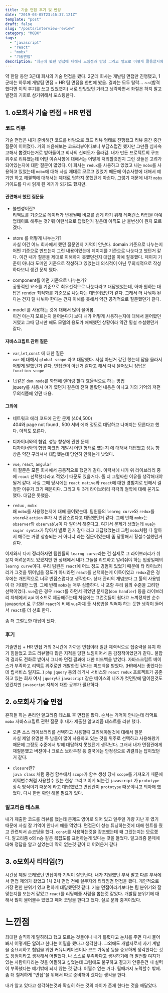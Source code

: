 ```yaml
---
title: 기술 면접 후기 및 반성
date: "2019-03-05T23:46:37.121Z"
template: "post"
draft: false
slug: "/posts/interview-review"
category: "MOBX"
tags:
  - "javascript"
  - "react"
  - "mobx"
  - "기술면접"
description: "최근에 봤던 면접에 대해서 느낌점과 반성 그리고 앞으로 어떻게 활용할지에 대해서"
---
```


약 한달 동안 3군대 회사의 기술 면접을 봤다. 2군데 회사는 개발팀 면접만 진행됐고, 1군데는 하루에 개발팀 면접 + HR 팀 면접을 한번에 봤음. 결과는 모두 탈락... ~~(합격했다면 이직 후기를 쓰고 있었겟지)
서로 안맞았던 거라고 생각하면서 좌절은 하지 말고 발전의 기회로 삼기위해서 포스팅한다.

## 1. o모회사 기술 면접 + HR 면접

### 코드 리뷰

기술 면접은 내가 준비해간 코드를 바탕으로 코드 리뷰 형태로 진행됐고 리뷰 중간 중간 질문이 이어졌다. 거의 처음해보는 코드리뷰이다보니 부담스럽긴 했지만 그만큼 심사숙고해서 뽑겠다는거로 받아들이고 회사의 신뢰도가 올라감. 내가 만든 프로젝트의 구조 위주로 리뷰했는데 어떤 이슈사항에 대해서는 어떻게 처리할것인지 그런 것들은 고려가 되어있는지에 대한 질문이 많았다. 이 회사는 `redux`를 사용하고 있었고 나는 `mobx`를 사용하고 있었는데 `mobx`에 대해 사실 제대로 모르고 있었기 때문에 이슈사항에 대해서 얘기만 하고 해결책에 대해서는 제대로 답하지 못했던게 아쉽다. 그렇기 때문에 내가 `mobx` 가이드를 다시 읽게 된 계기가 되기도 했지만.

#### 관련해서 했던 질문들
* 불변성이란?  
리액트를 기준으로 데이터가 변경될때 비교를 쉽게 하기 위해 레퍼런스 타입을 아예 업데이트 해주는 것?
뭐 이런식으로 답했던거 같은데 아직도 난 불변성이 뭔지 모르겠다.

* store 를 어떻게 나누는가?  
사실 이건 어느 회사에서 했던 질문인지 기억이 안난다. domain 기준으로 나누는지 어떤 기준으로 만드는지 그런 내용이었는데 페이지를 기준으로 나눈다고 했던거 같다. 이건 내가 질문을 제대로 이해하지 못했던건지 대답을 아예 잘못했다. 페이지 기준이 아니라 도메인 기준으로 작성하고 있었는데 의식적이 아닌 무의식적으로 작성하다보니 생긴 문제 였다.

* component를 어떤 기준으로 나누는가?  
공통적인 요소를 기준으로 최우선적으로 나눈다라고 대답했었는데, 아마 원하는 대답은 render 최적화를 기준으로 나눈다는 대답이었던거 같다. 그래서 더 나눠야 된다는 건지 덜 나눠야 한다는 건지 이해를 못해서 약간 공격적으로 질문했던거 같다. 

* model 를 사용하는 것에 대해서 많이 물어봄.  
이건 아는지 모르는지 물어본다기 보다 내가 어떻게 사용하는지에 대해서 물어봤던거였고 그때 당시만 해도 모델의 용도가 애매했던 상황이라 약간 횡설 수설했던거 같다.


#### 자바스크립트 관련 질문

* `var`,`let`,`const` 에 대한 질문  
`var` 에 대해서 `global scope` 라고 대답했다. 사실 아닌거 같긴 했는데 답을 몰라서 어떻게 말했던거 같다.
면접관이 아닌거 같다고 해서 다시 물어보니 정답은 `function scope` 

* `li`같은 `dom node`를 화면에 렌더링 할떄 효율적으로 하는 방법  
jquery를 사용시 얘기 였던거 같은데 전혀 몰랐던 내용은 아니고 거의 기억의 저편 무의식쯤에 있던 내용.

#### 그외에 

* 네트워크 에러 코드에 관한 문제 (404,500)  
404와 page not found , 500 서버 에러 정도로 대답하고 나머지는 모른다고 했다. 아직도 모른다. 

* 디자이너와의 협업, 성능 향상에 관한 문제  
디자이너와의 협업 마크업 개발시 어떤 형태로 헀는지 에 대해서 대답했고 성능 향상은 약간 구라쳐서 대답했는데 당연히 안하는게 낫었다.

* `vue`, `react`, `angular`  
이 질문은 모든 회사에서 공통적으로 했던거 같다. 이력서에 내가 위 라이브러리 중에 `react` 선택했다라고 적었기 때문도 있을거다. 좀 더 그럴싸한 이유를 생각해내야 될거 같다. 사실 그때 당시에는 `react native`와 `react`에 대한 경험치로 인해서 결정한 이유가 크기 때문이다. 그리고 위 3개 라이브러리 각각의 철학에 대해 묻기도 했다. 대답은 못했음. 

* `redux` , `mobx`  
왜 `mobx`를 사용했는지에 대해 물어봤는데. 팀원들의 `learng curve`와 `redux`를 `store`나 `action` 추가 시 번잡스럽다고 대답했던거 같다. 그에 반해 `mobx`는 `observer`와 `observable`이 다 알아서 해준다고. 여기서 문제가 생겼는데 `vue`는 `sugar syntax`가 많아서 별로 인거 같다 라고 대답했었는데 그럼 `mobx`처럼 다 알아서 해주는 거랑 상충되는 거 아니냐 라는 질문이었는데 좀 당황해서 횡설수설했던거 같다.

이제와서 다시 정리하자면 팀원들의 `learng curve`라는 건 실제로 그 라이브러리가 쉬운지 어려운지도 있겠지만 현 상태에서 내가 그들을 리드하고 알려줘야 하는 입장일때의 `learng curve`이다. 우리 팀원은 `react`에 어느 정도 경험이 있었기 때문에 타 라이브러리가 그것을 뛰어넘을 정도가 아니라면 `react`를 선택하는게 이득이었고 `redux`같은 경우에는 개인적으로 너무 번잡스럽다고 생각한다. 상태 관리의 개념보다 그 툴의 사용법이 더 거대한 느낌. 그에 반해 `mobx`는 매우 심플하다. 나 포함 우리 팀의 수준을 고려한 선택이었다. `vue`같은 경우 `react`를 하면서 겪었던 문제점(`dom handler`) 등을 라이브러리 자체에서 api 메소드로 제공해주는데 처음에는 그런것들이 쉽다고 느껴졌지만 순수 javascript 로 구성된 `react`에 비해 `vue`자체 툴 사용법을 익혀야 하는 듯한 생각이 들어서 `react`를 더 선호 한다.

좀 더 그럴듯한 대답이 됐다.

### 후기
기술면접 + HR 면접 거의 3시간에 가까운 면접이라 일단 체력적으로 집중력을 유지 하기 힘들었고 코드 리뷰할때 많은 지적을 당한 느낌이어서 좀 감정적이었던거 같다..
불합격 결과도 전화로 받아서 그나마 면접 결과에 대한 피드백을 받았다. 
자바스크립트 베이스가 부족하고 리액트 위주로만 개발한것 같다는 피드백을 받았다. (HR에서는 좋았다는데 립서비스 일지도..)
`php` `jquery` 등의 레거시 서비스와 `react` `redux` 프로젝트가 공존하고 있는 회사 여서 `jquery`나 `javascript` 같은 베이스의 니즈가 컷던탓에 떨어진것도 있겠지만 `javascript` 자체에 대한 공부가 필요하다.

## 2. o모회사 기술 면접
흔히들 하는 온라인 알고리즘 테스트 후 면접을 봤다. 순서는 기억이 안나는데 리액트 `mobx` 자바스크립트 관련 질문 후 내가 제출한 알고리즘 테스트를 리뷰 했다.

* 오픈 소스 라이브러리를 선택하고 사용할때 고려해야될것에 대해서 질문  
사실 제일 유명한 즉 남들이 많이 사용하고 있는 것을 위주로 선택하고 사용해왔기때문에 그정도 수준에서 밖에 대답하지 못했던게 생각난다. 그래서 내가 면접관에게 재질문했고 버젼이나 크로스 브라우징 등 결국에는 안정성으로 귀결되는 답이었던거 같다.

* `closure`란?  
`java class` 처럼 중첨 함수에서 `scope`가 함수 생성 당시 `scope`를 가져오기 때문에 지역변수처럼 사용할수 있는 현상 그리고 이게 되는건 `javascript` 가 `prototype` 상속 방식이기 때문에 라고 대답했었고 면접관이 `prototype` 때문이냐고 의아해 했었다. 다시 한번 확인 해볼 필요가 있다.

### 알고리즘 테스트
내가 제출한 코드를 리뷰를 했는데 문제도 영어로 되어 있고 일주일 가량 지난 후 였기 때문에 사실 잘 기억이 안나서 애를 먹었다. 면접관이 성능 튜닝하는것에 대해 힌트를 줬고 관련되서 손코딩을 했다.
`const`를 사용하는것을 강조했는데 왜 그랬는지는 모르곘다. 알고리즘 o의 n승 같은 복잡도를 표현하는게 있다는 것을 들었다. 알고리즘 문제에 대해 정답을 알고 싶었는데 딱히 없는것 같아 더 어려운거 같다


## 3. o모회사 티타임(?)
시간상 제일 오래됐던 면접이라 기억이 잘안난다. 내가 지원했던 부서 말고 다른 부서에서 면접 제의가 왔었고 1차 2차 면접 전에 실무자와 티타임겸 면접을 봤다. 개인적으로 가장 편한 분위기 였고 편하게 대답했던것 같다. 기술 면접이라기보다는 팀 분위기와 잘맞는지를 보는거 같았고 `react`를 리딩해줄 사람을 뽑는것 같았다. 개발팀 분위기에 대해서 많이 물어볼수 있었고 페어 코딩을 한다고 했다. 실로 문화 충격이었다.


# 느낀점
최대한 솔직하게 말하려고 했고 모르는 것들이나 내가 틀렸다고 눈치를 주면 다시 물어봐서 어떻게든 알려고 한다는 어필을 했다고 생각한다. 그외에도 개발자로서 자기 계발을 중요시하고 협업을 위한 커뮤니케이션이나 코드 가독성 등을 중요하게 생각한다는 것도 장점이라고 생각해서 어필했다. 나 스스로 부족하다고 생각하기에 더 발전할 여지가 있는 사람이다라는 것을 어필하고 싶었는데 그럼에도 불구하고 결과가 안좋은건 내 실력이 부족했다는 얘기밖에 되지 않는 것 같다. 어쩔수 없는 거다. 될때까지 노력할수 밖에. 좀 더 철저하게 "면접"을 위해서 따로 준비해야 겠다는 생각을 한다.

내가 알고 있다고 생각하는것과 확실히 하는 것의 차이가 존재 한다는 것을 깨달았다.